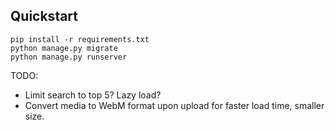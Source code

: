 ## Quickstart

```
pip install -r requirements.txt
python manage.py migrate
python manage.py runserver
```

TODO:

- Limit search to top 5? Lazy load?
- Convert media to WebM format upon upload for faster load time, smaller size.
